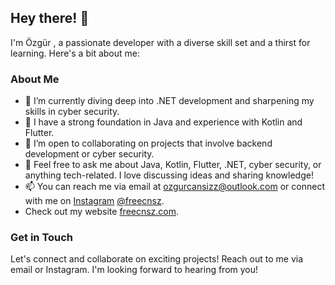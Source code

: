 ## Hey there! 👋

I'm Özgür , a passionate developer with a diverse skill set and a thirst for learning. Here's a bit about me:

### About Me

- 🔭 I’m currently diving deep into .NET development and sharpening my skills in cyber security.
- 🌱 I have a strong foundation in Java and experience with Kotlin and Flutter.
- 👯 I’m open to collaborating on projects that involve backend development or cyber security.
- 💬 Feel free to ask me about Java, Kotlin, Flutter, .NET, cyber security, or anything tech-related. I love discussing ideas and sharing knowledge!
- 📫 You can reach me via email at [ozgurcansizz@outlook.com](mailto:ozgurcansizz@outlook.com) or connect with me on [Instagram](https://www.instagram.com/freecnsz) [@freecnsz](https://www.instagram.com/freecnsz).
- Check out my website [freecnsz.com](https://freecnsz.com).

### Get in Touch

Let's connect and collaborate on exciting projects! Reach out to me via email or Instagram. I'm looking forward to hearing from you!

